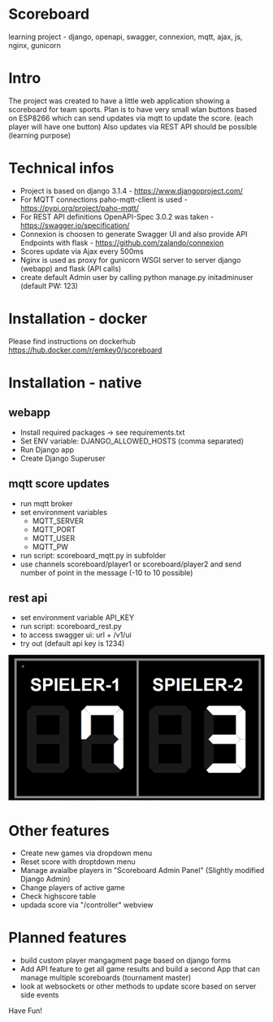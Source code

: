 # Scoreboard
learning project - django, openapi, swagger, connexion, mqtt, ajax, js, nginx, gunicorn

# Intro
The project was created to have a little web application showing a scoreboard for team sports. 
Plan is to have very small wlan buttons based on ESP8266 which can send updates via mqtt to update the score. (each player will have one button)
Also updates via REST API should be possible (learning purpose)

# Technical infos
- Project is based on django 3.1.4 - https://www.djangoproject.com/
- For MQTT connections paho-mqtt-client is used - https://pypi.org/project/paho-mqtt/ 
- For REST API definitions OpenAPI-Spec 3.0.2 was taken - https://swagger.io/specification/ 
- Connexion is choosen to generate Swagger UI and also provide API Endpoints with flask - https://github.com/zalando/connexion
- Scores update via Ajax every 500ms
- Nginx is used as proxy for gunicorn WSGI server to server django (webapp) and flask (API calls)
- create default Admin user by calling python manage.py initadminuser (default PW: 123)

# Installation - docker

Please find instructions on dockerhub
https://hub.docker.com/r/emkey0/scoreboard 

# Installation - native

## webapp
- Install required packages -> see requirements.txt
- Set ENV variable: DJANGO_ALLOWED_HOSTS (comma separated)
- Run Django app
- Create Django Superuser

## mqtt score updates
- run mqtt broker
- set environment variables
    - MQTT_SERVER
    - MQTT_PORT
    - MQTT_USER
    - MQTT_PW
- run script: scoreboard_mqtt.py in subfolder
- use channels scoreboard/player1 or scoreboard/player2 and send number of point in the message (-10 to 10 possible)

## rest api
- set environment variable API_KEY
- run script: scoreboard_rest.py
- to access swagger ui: url + /v1/ui
- try out (default api key is 1234)

![Alt text](scoreboard.png?raw=true "Scoreboard-Index")

# Other features
- Create new games via dropdown menu
- Reset score with droptdown menu
- Manage avaialbe players in "Scoreboard Admin Panel" (Slightly modified Django Admin)
- Change players of active game
- Check highscore table
- updada score via "/controller" webview

# Planned features
- build custom player mangagment page based on django forms
- Add API feature to get all game results and build a second App that can manage multiple scoreboards (tournament master)
- look at websockets or other methods to update score based on server side events

Have Fun!

